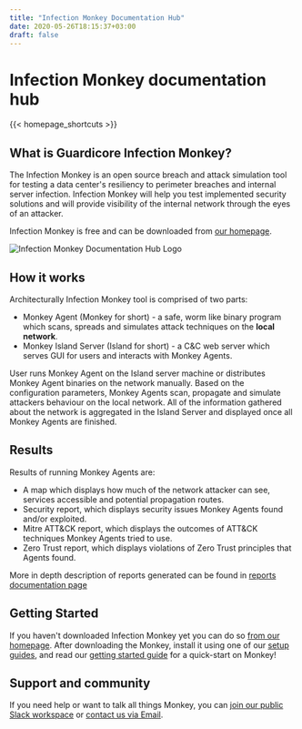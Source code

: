 ```yaml
---
title: "Infection Monkey Documentation Hub"
date: 2020-05-26T18:15:37+03:00
draft: false
---
```


# Infection Monkey documentation hub

{{< homepage_shortcuts >}}

## What is Guardicore Infection Monkey?

The Infection Monkey is an open source breach and attack simulation tool for testing a data center's resiliency to perimeter breaches and internal server infection.
Infection Monkey will help you test implemented security solutions and will provide visibility of the internal network through the eyes of an attacker.

Infection Monkey is free and can be downloaded from [our homepage](https://infectionmonkey.com/).

![Infection Monkey Documentation Hub Logo](/images/monkey-teacher.svg?height=400px "Infection Monkey Documentation Hub Logo")

## How it works

Architecturally Infection Monkey tool is comprised of two parts:

* Monkey Agent (Monkey for short) - a safe, worm like binary program which scans, spreads and simulates attack techniques on the **local network**.
* Monkey Island Server (Island for short) - a C&C web server which serves GUI for users and interacts with Monkey Agents.

User runs Monkey Agent on the Island server machine or distributes Monkey Agent binaries on the network manually. Based on 
the configuration parameters, Monkey Agents scan, propagate and simulate attackers behaviour on the local network. All of the 
information gathered about the network is aggregated in the Island Server and displayed once all Monkey Agents are finished.

## Results

Results of running Monkey Agents are:
 - A map which displays how much of the network attacker can see, services accessible and potential propagation routes.
 - Security report, which displays security issues Monkey Agents found and/or exploited.
 - Mitre ATT&CK report, which displays the outcomes of ATT&CK techniques Monkey Agents tried to use.
 - Zero Trust report, which displays violations of Zero Trust principles that Agents found.
 
More in depth description of reports generated can be found in [reports documentation page](/reports)

## Getting Started

If you haven't downloaded Infection Monkey yet you can do so [from our homepage](https://www.guardicore.com/infectionmonkey/#download). After downloading the Monkey, install it using one of our [setup guides](setup), and read our [getting started guide](usage/getting-started) for a quick-start on Monkey!

## Support and community

If you need help or want to talk all things Monkey, you can [join our public Slack workspace](https://join.slack.com/t/infectionmonkey/shared_invite/enQtNDU5MjAxMjg1MjU1LWM0NjVmNWE2ZTMzYzAxOWJiYmMxMzU0NWU3NmUxYjcyNjk0YWY2MDkwODk4NGMyNDU4NzA4MDljOWNmZWViNDU) or [contact us via Email](mailto:support@infectionmonkey.com).
